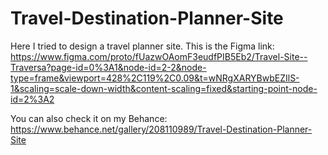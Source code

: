 # Travel-Destination-Planner-Site

Here I tried to design a travel planner site. This is the Figma link: https://www.figma.com/proto/fUazwOAomF3eudfPIB5Eb2/Travel-Site--Traversa?page-id=0%3A1&node-id=2-2&node-type=frame&viewport=428%2C119%2C0.09&t=wNRgXARYBwbEZIlS-1&scaling=scale-down-width&content-scaling=fixed&starting-point-node-id=2%3A2

You can also check it on my Behance: https://www.behance.net/gallery/208110989/Travel-Destination-Planner-Site
